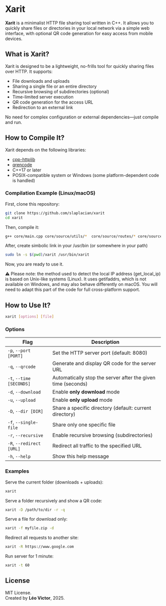# Xarit

**Xarit** is a minimalist HTTP file sharing tool written in C++. It allows you to quickly share files or directories in your local network via a simple web interface, with optional QR code generation for easy access from mobile devices.

## What is Xarit?

Xarit is designed to be a lightweight, no-frills tool for quickly sharing files over HTTP. It supports:

- File downloads and uploads
- Sharing a single file or an entire directory
- Recursive browsing of subdirectories (optional)
- Time-limited server execution
- QR code generation for the access URL
- Redirection to an external link

No need for complex configuration or external dependencies—just compile and run.

## How to Compile It?

Xarit depends on the following libraries:

- [cpp-httplib](https://github.com/yhirose/cpp-httplib)
- [qrencode](https://fukuchi.org/works/qrencode/)
- C++17 or later
- POSIX-compatible system or Windows (some platform-dependent code is handled)

### Compilation Example (Linux/macOS)

First, clone this repository:

```bash
git clone https://github.com/slaplacian/xarit
cd xarit
```

Then, compile it: 

```bash
g++ core/main.cpp core/source/utils/*  core/source/routes/* core/source/parser.cpp -o xarit -lqrencode -lpthread
```

After, create simbolic link in your /usr/bin (or somewhere in your path)

```bash
sudo ln -s $(pwd)/xarit /usr/bin/xarit 
```

Now, you are ready to use it.

⚠️ Please note: the method used to detect the local IP address (get_local_ip) is based on Unix-like systems (Linux). It uses getifaddrs, which is not available on Windows, and may also behave differently on macOS. You will need to adapt this part of the code for full cross-platform support.

## How to Use It?

```bash
xarit [options] [file]
```

### Options

| Flag                      | Description                                                  |
|---------------------------|--------------------------------------------------------------|
| `-p`, `--port [PORT]`     | Set the HTTP server port (default: 8080)                     |
| `-q`, `--qrcode`          | Generate and display QR code for the server URL              |
| `-t`, `--time [SECONDS]`  | Automatically stop the server after the given time (seconds) |
| `-d`, `--download`        | Enable **only download** mode                                |
| `-u`, `--upload`          | Enable **only upload** mode                                  |
| `-D`, `--dir [DIR]`       | Share a specific directory (default: current directory)      |
| `-f`, `--single-file`     | Share only one specific file                                 |
| `-r`, `--recursive`       | Enable recursive browsing (subdirectories)                   |
| `-R`, `--redirect [URL]`  | Redirect all traffic to the specified URL                    |
| `-h`, `--help`            | Show this help message                                       |

### Examples

Serve the current folder (downloads + uploads):

```bash
xarit
```

Serve a folder recursively and show a QR code:

```bash
xarit -D /path/to/dir -r -q
```

Serve a file for download only:

```bash
xarit -f myfile.zip -d
```

Redirect all requests to another site:

```bash
xarit -R https://www.google.com
```

Run server for 1 minute:

```bash
xarit -t 60
```

## License

MIT License.  
Created by **Léo Victor**, 2025.
